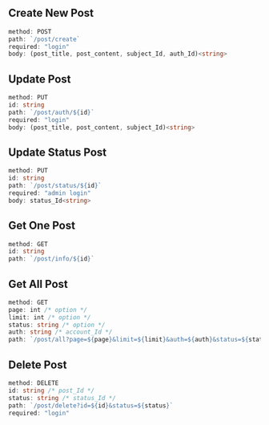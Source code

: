 ## **Create New Post**

```ts
method: POST
path: `/post/create`
required: "login"
body: (post_title, post_content, subject_Id, auth_Id)<string>
```

## **Update Post**

```ts
method: PUT
id: string
path: `/post/auth/${id}`
required: "login"
body: (post_title, post_content, subject_Id)<string>
```

## **Update Status Post**

```ts
method: PUT
id: string
path: `/post/status/${id}`
required: "admin login"
body: status_Id<string>
```

## **Get One Post**

```ts
method: GET
id: string
path: `/post/info/${id}`
```

## **Get All Post**

```ts
method: GET
page: int /* option */
limit: int /* option */
status: string /* option */
auth: string /* account_Id */
path: `/post/all?page=${page}&limit=${limit}&auth=${auth}&status=${status}`
```

## **Delete Post**

```ts
method: DELETE
id: string /* post_Id */
status: string /* status_Id */
path: `/post/delete?id=${id}&status=${status}`
required: "login"
```